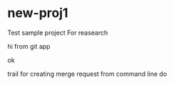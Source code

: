 # new-proj1
Test sample project
For reasearch

hi from git app

ok


trail for creating merge request from command line
do
